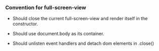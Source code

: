 ### Convention for full-screen-view

- Should close the current full-screen-view and render itself
  in the constructor.

- Should use document.body as its container.

- Should unlisten event handlers and detach dom elements in .close()
